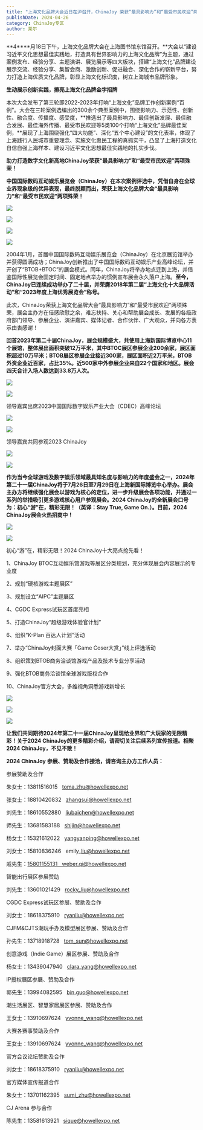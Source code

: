 ```yaml
---
title: "上海文化品牌大会近日在沪召开，ChinaJoy 荣获“最具影响力”和“最受市民欢迎”两项殊荣！"
publishDate: 2024-04-26
category: ChinaJoy专区
author: 莱尔
---
```


**4****月18日下午，上海文化品牌大会在上海图书馆东馆召开。**大会以“建设习近平文化思想最佳实践地，打造具有世界影响力的上海文化品牌”为主题，通过案例发布、经验分享、主题演讲、展览展示等四大板块，搭建“上海文化”品牌建设展示交流、经验分享、集智会商、激励创新、促进融合、深化合作的崭新平台，努力打造上海优质文化品牌，彰显上海文化标识度，树立上海城市品牌形象。

**生动展示创新实践，擦亮上海文化品牌金字招牌**

本次大会发布了第三轮即2022-2023年打响“上海文化”品牌工作创新案例“百例”。大会在三轮案例选编出的300余个典型案例中，围绕影响力、示范性、创新性、融合度、传播度、感受度，**推选出了最具影响力、最佳创新发展、最佳融合发展、最佳海外传播、最受市民欢迎等5类100个打响“上海文化”品牌最佳案例，**展现了上海围绕强化“四大功能”、深化“五个中心建设”的文化表率，体现了上海践行人民城市重要理念、实施文化惠民工程的真抓实干，凸显了上海打造文化自信自强上海样本、建设习近平文化思想最佳实践地的扎实步伐。

**助力打造数字文化新高地ChinaJoy荣获“最具影响力”和“最受市民欢迎”两项殊荣！**

**中国国际数码互动娱乐展览会（ChinaJoy）在本次案例评选中，凭借自身在全球业界现象级的优异表现，最终脱颖而出，荣获上海文化品牌大会“最具影响力”和“最受市民欢迎”两项殊荣！**

![](https://ec-net-1251389766.cos.ap-shanghai.myqcloud.com/wp-content/uploads/2024/04/20240426192820727-1024x706.jpg)

![](https://ec-net-1251389766.cos.ap-shanghai.myqcloud.com/wp-content/uploads/2024/04/20240426192826850-1024x692.jpg)

![](https://ec-net-1251389766.cos.ap-shanghai.myqcloud.com/wp-content/uploads/2024/04/20240426192830279-1024x681.jpg)

![](https://ec-net-1251389766.cos.ap-shanghai.myqcloud.com/wp-content/uploads/2024/04/20240426192833628-1024x681.jpg)

2004年1月，首届中国国际数码互动娱乐展览会（ChinaJoy）在北京展览馆举办并获得圆满成功；ChinaJoy创新推出了中国国际数码互动娱乐产业高峰论坛，并开创了“BTOB+BTOC”的展会模式。同年，ChinaJoy将举办地点迁到上海，并借鉴国际性展览会固定时间、固定地点举办的惯例宣布展会永久落户上海。**至今，ChinaJoy已连续成功举办了二十届，并荣膺2018年第二届“上海文化十大品牌活动”和“2023年度上海优秀展览会”称号。**

此次，ChinaJoy荣获上海文化品牌大会“最具影响力”和“最受市民欢迎”两项殊荣，展会主办方在倍感欣慰之余，难忘扶持、关心和帮助展会成长、发展的各级政府部门领导、参展企业、演讲嘉宾、媒体记者、合作伙伴、广大观众，并向各方表示由衷感谢！

**回首2023年第二十届ChinaJoy，展会规模盛大，共使用上海新国际博览中心11个展馆，整体展出面积突破12万平米，其中BTOC展区参展企业200余家，展区面积超过10万平米；BTOB展区参展企业接近300家，展区面积近2万平米，BTOB外资企业近百家，占比35%。近500家中外参展企业来自22个国家和地区。展会四天合计入场人数达到33.8万人次。**  

![](https://ec-net-1251389766.cos.ap-shanghai.myqcloud.com/wp-content/uploads/2024/04/20240426192953313-1024x684.png)

![](https://ec-net-1251389766.cos.ap-shanghai.myqcloud.com/wp-content/uploads/2024/04/20240426193001785-1024x683.png)

领导嘉宾出席2023中国国际数字娱乐产业大会（CDEC）高峰论坛

![](https://ec-net-1251389766.cos.ap-shanghai.myqcloud.com/wp-content/uploads/2024/04/20240426193655501-1024x727.jpg)

![](https://ec-net-1251389766.cos.ap-shanghai.myqcloud.com/wp-content/uploads/2024/04/20240426193022609-1024x683.jpg)

领导嘉宾共同参观2023 ChinaJoy  

![](https://ec-net-1251389766.cos.ap-shanghai.myqcloud.com/wp-content/uploads/2024/04/20240426193119327.jpg)

![](https://ec-net-1251389766.cos.ap-shanghai.myqcloud.com/wp-content/uploads/2024/04/20240426193122339-1024x683.jpg)

**作为当今全球游戏及数字娱乐领域最具知名度与影响力的年度盛会之一，2024年第二十一届ChinaJoy将于7月26日至7月29日在上海新国际博览中心举办。展会主办方将继续强化展会以游戏为核心的定位，进一步升级展会各项功能，并通过一系列的举措吸引更多游戏核心用户参观展会。2024 ChinaJoy的全新展会口号为：初心“游”在，精彩无限！（英译：Stay True, Game On.）。目前，2024 ChinaJoy展会火热招商中！**

![](https://ec-net-1251389766.cos.ap-shanghai.myqcloud.com/wp-content/uploads/2024/04/20240426193131982-1024x576.jpg)

![](https://ec-net-1251389766.cos.ap-shanghai.myqcloud.com/wp-content/uploads/2024/04/20240426193142834.png)

初心“游”在，精彩无限！2024 ChinaJoy十大亮点抢先看！

1、ChinaJoy BTOC互动娱乐馆游戏等展区分类规划，充分体现展会内容展示的专业度

2、规划“硬核游戏主题展区”

3、规划设立“AIPC”主题展区

4、CGDC Express试玩区首度亮相

5、打造ChinaJoy“超级游戏体验官计划”

6、组织“K-Plan 百达人计划”活动

7、举办“ChinaJoy封面大赛「Game Coser大赏」”线上评选活动

8、组织策划BTOB商务洽谈馆游戏产品及技术专业分享活动

9、强化BTOB商务洽谈馆全球游戏版权合作

10、ChinaJoy官方大会，多维视角洞悉游戏新增长

![](https://ec-net-1251389766.cos.ap-shanghai.myqcloud.com/wp-content/uploads/2024/04/20240426193200546.jpg)

![](https://ec-net-1251389766.cos.ap-shanghai.myqcloud.com/wp-content/uploads/2024/04/20240426193201954.jpg)

![](https://ec-net-1251389766.cos.ap-shanghai.myqcloud.com/wp-content/uploads/2024/04/20240426193203626.jpg)

**让我们共同期待2024年第二十一届ChinaJoy呈现给业界和广大玩家的无限精彩！关于2024 ChinaJoy的更多精彩介绍，请密切关注后续系列宣传报道。相聚2024 ChinaJoy，不见不散！**

**2024 ChinaJoy** **参展、赞助及合作接洽，请咨询主办方工作人员：**

参展赞助及合作

朱女士：13811516015   toma.zhu@howellexpo.net

张女士：18810420832   zhangsui@howellexpo.net

刘先生：18610552880   liubaichen@howellexpo.net

师先生：13681583188   shijin@howellexpo.net

杨女士：15321612022   yangyanping@howellexpo.net

刘女士：15810836246   emily\_liu@howellexpo.net

戚先生：[15801155131   weber.qi@howellexpo.net](mailto:15801155131%20%20%20weber.qi@howellexpo.net)

智能出行展区参展赞助

刘先生：13601021429   [rocky\_liu@howellexpo.net](mailto:rocky_liu@howellexpo.net)

CGDC Express试玩区参展、赞助及合作

刘女士：18618375910   [ryanliu@howellexpo.net](mailto:ryanliu@howellexpo.net)

CJFM&CJTS潮玩手办及模型展区参展、赞助及合作

孙先生：13718918728   [tom\_sun@howellexpo.net](mailto:tom_sun@howellexpo.net)

创意游戏（Indie Game）展区参展、赞助及合作

杨女士：13439047940   [clara\_yang@howellexpo.net](mailto:clara_yang@howellexpo.net)

IP授权展区参展、赞助及合作

郭先生：13994082595   [bin.guo@howellexpo.net](mailto:bin.guo@howellexpo.net)

潮生活展区、智慧家居展区参展、赞助及合作

王女士：13910697624   [yvonne\_wang@howellexpo.net](mailto:yvonne_wang@howellexpo.net)

大赛各赛事赞助及合作

王女士：13910697624   [yvonne\_wang@howellexpo.net](mailto:yvonne_wang@howellexpo.net)

官方会议论坛赞助及合作

刘女士：18618375910   [ryanliu@howellexpo.net](mailto:ryanliu@howellexpo.net)

官方媒体宣传报道合作

朱女士：13701162395   [sumi\_zhu@howellexpo.net](mailto:sumi_zhu@howellexpo.net)

CJ Arena 参与合作

陈先生：13581613921   sique@howellexpo.net
